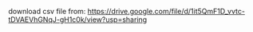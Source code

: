 download csv file from: 
https://drive.google.com/file/d/1it5QmF1D_vvtc-tDVAEVhGNqJ-gH1c0k/view?usp=sharing